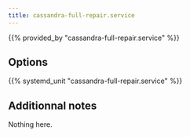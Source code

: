```yaml
---
title: cassandra-full-repair.service
---
```


{{% provided_by "cassandra-full-repair.service" %}}

## Options

{{% systemd_unit "cassandra-full-repair.service" %}}

## Additionnal notes

Nothing here.